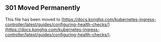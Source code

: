 ## 301 Moved Permanently

This file has been moved to [https://docs.konghq.com/kubernetes-ingress-controller/latest/guides/configuring-health-checks/](https://docs.konghq.com/kubernetes-ingress-controller/latest/guides/configuring-health-checks/).
